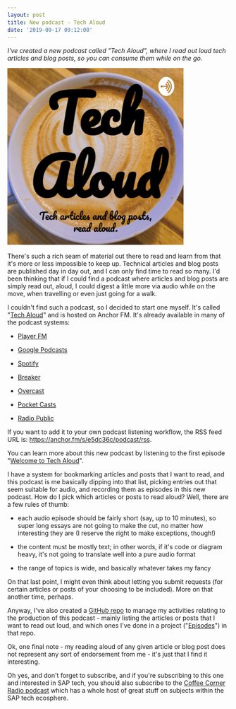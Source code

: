 ```yaml
---
layout: post
title: New podcast - Tech Aloud
date: '2019-09-17 09:12:00'
---
```


_I've created a new podcast called "Tech Aloud", where I read out loud tech articles and blog posts, so you can consume them while on the go._

[![Tech Aloud logo](/content/images/2019/09/tech-aloud.jpeg)](https://anchor.fm/tech-aloud)

There's such a rich seam of material out there to read and learn from that it's more or less impossible to keep up. Technical articles and blog posts are published day in day out, and I can only find time to read so many. I'd been thinking that if I could find a podcast where articles and blog posts are simply read out, aloud, I could digest a little more via audio while on the move, when travelling or even just going for a walk.

I couldn't find such a podcast, so I decided to start one myself. It's called "[Tech Aloud](https://anchor.fm/tech-aloud)" and is hosted on Anchor FM. It's already available in many of the podcast systems:

- [Player FM](https://player.fm/series/tech-aloud)

- [Google Podcasts](https://podcasts.google.com/?feed=aHR0cHM6Ly9hbmNob3IuZm0vcy9lNWRjMzZjL3BvZGNhc3QvcnNz)

- [Spotify](https://open.spotify.com/show/5l4AR3Q3HKZEpE7x9j0tdJ)

- [Breaker](https://www.breaker.audio/tech-aloud)

- [Overcast](https://overcast.fm/itunes1480329467/tech-aloud)

- [Pocket Casts](https://pca.st/kyepz7uy)

- [Radio Public](https://radiopublic.com/tech-aloud-6N3Nrw)

If you want to add it to your own podcast listening workflow, the RSS feed URL is: <https://anchor.fm/s/e5dc36c/podcast/rss>.

You can learn more about this new podcast by listening to the first episode "[Welcome to Tech Aloud](https://anchor.fm/tech-aloud/episodes/Welcome-to-Tech-Aloud-e5ddsh)".

I have a system for bookmarking articles and posts that I want to read, and this podcast is me basically dipping into that list, picking entries out that seem suitable for audio, and recording them as episodes in this new podcast. How do I pick which articles or posts to read aloud? Well, there are a few rules of thumb:

- each audio episode should be fairly short (say, up to 10 minutes), so super long essays are not going to make the cut, no matter how interesting they are (I reserve the right to make exceptions, though!)

- the content must be mostly text; in other words, if it's code or diagram heavy, it's not going to translate well into a pure audio format

- the range of topics is wide, and basically whatever takes my fancy

On that last point, I might even think about letting you submit requests (for certain articles or posts of your choosing to be included). More on that another time, perhaps.

Anyway, I've also created a [GitHub repo](https://github.com/qmacro/tech-aloud) to manage my activities relating to the production of this podcast - mainly listing the articles or posts that I want to read out loud, and which ones I've done in a project ("[Episodes](https://github.com/qmacro/tech-aloud/projects/1)") in that repo.

Ok, one final note - my reading aloud of any given article or blog post does not represent any sort of endorsement from me - it's just that I find it interesting.

Oh yes, and don't forget to subscribe, and if you're subscribing to this one and interested in SAP tech, you should also subscribe to the [Coffee Corner Radio podcast](https://anchor.fm/sap-community-podcast) which has a whole host of great stuff on subjects within the SAP tech ecosphere.
